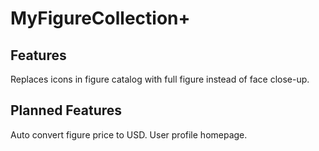 # MyFigureCollection+
## Features
Replaces icons in figure catalog with full figure instead of face close-up.

## Planned Features
Auto convert figure price to USD.
User profile homepage.
